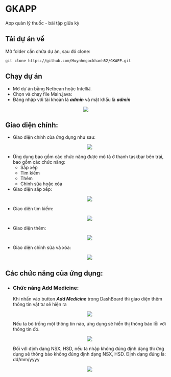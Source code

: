 # GKAPP
App quản lý thuốc - bài tập giữa kỳ
## Tải dự án về
Mở folder cần chứa dự án, sau đó clone:
```
git clone https://github.com/Huynhngockhanh52/GKAPP.git
```
## Chạy dự án
 - Mở dự án bằng Netbean hoặc IntelliJ.
 - Chọn và chạy file Main.java: 
 - Đăng nhập với tài khoản là ***admin*** và mật khẩu là ***admin***
 <p align="center">
   <img src="image/uiapp.png"  >
 </p>

## Giao diện chính:
- Giao diện chính của ứng dụng như sau:
  <p align="center">
    <img src="image/dashboard.png"  >
  </p>
- Ứng dụng bao gồm các chức năng được mô tả ở thanh taskbar bên trái, bao gồm các chức năng:
  + Sắp xếp
  + Tìm kiếm
  + Thêm
  + Chỉnh sửa hoặc xóa
- Giao diện sắp xếp:
  <p align="center">
    <img src="image/sort.png"  >
  </p>
- Giao diện tìm kiếm:
  <p align="center">
    <img src="image/search.png"  >
  </p>
- Giao diện thêm:
  <p align="center">
    <img src="image/add.png"  >
  </p>
- Giao diện chỉnh sửa và xóa:
  <p align="center">
    <img src="image/edit.png"  >
  </p>
## Các chức năng của ứng dụng:
- ### Chức năng Add Medicine:
  Khi nhấn vào button ***Add Medicine*** trong DashBoard thì giao diện thêm thông tin vật tư sẽ hiện ra
  <p align="center">
    <img src="image/exam-add.png"  >
  </p>
  Nếu ta bỏ trống một thông tin nào, ứng dụng sẽ hiển thị thông báo lỗi với thông tin đó. 
  <p align="center">
    <img src="image/exam-add.png"  >
  </p>
  Đối với định dạng NSX, HSD, nếu ta nhập không đúng định dạng thì ứng dụng sẽ thông báo không đúng định dạng NSX, HSD. Định dạng đúng là: dd/mm/yyyy
  <p align="center">
    <img src="image/exam-add.png"  >
  </p>


